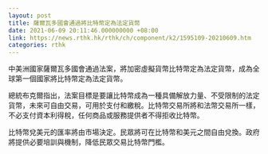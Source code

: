 ```yaml
---
layout: post
title: 薩爾瓦多國會通過將比特幣定為法定貨幣
date: 2021-06-09 20:11:46.000000000 +08:00
link: https://news.rthk.hk/rthk/ch/component/k2/1595109-20210609.htm
categories: rthk
---
```


中美洲國家薩爾瓦多國會通過法案，將加密虛擬貨幣比特幣定為法定貨幣，成為全球第一個國家將比特幣定為法定貨幣。

總統布克爾指出，法案目標是要讓比特幣成為一種具備解放力量、不受限制的法定貨幣，未來可自由交易，可用於支付和繳稅。比特幣交易所將和法幣交易所一樣，不必支付資本利得稅，任何商品或服務提供者不得拒收比特幣。

比特幣兌美元的匯率將由市場決定。民眾將可在比特幣和美元之間自由兌換。政府將提供必要培訓與機制，降低民眾交易比特幣門檻。
